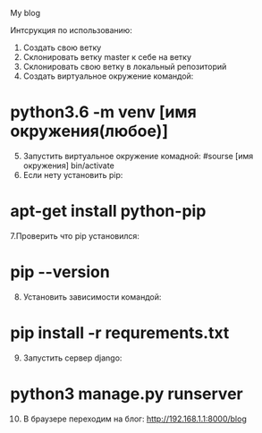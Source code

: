 My blog

Интсрукция по использованию:
1. Создать свою ветку
2. Склонировать ветку master к себе на ветку
3. Склонировать свою ветку в локальный репозиторий
4. Создать виртуальное окружение командой:
# python3.6 -m venv [имя окружения(любое)]
5. Запустить виртуальное окружение комадной:
#sourse [имя окружения] bin/activate
6. Если нету установить pip:
# apt-get install python-pip
7.Проверить что pip установился:
# pip --version
8. Установить зависимости командой:
# pip install -r requrements.txt
9. Запустить сервер django:
# python3 manage.py runserver
10. В браузере переходим на блог:
http://192.168.1.1:8000/blog
